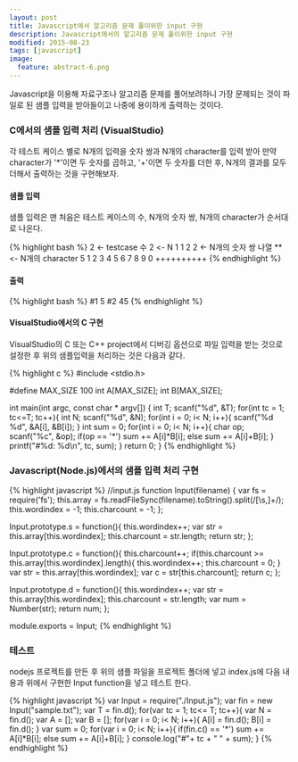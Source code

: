 ```yaml
---
layout: post
title: Javascript에서 알고리즘 문제 풀이위한 input 구현
description: Javascript에서의 알고리즘 문제 풀이위한 input 구현
modified: 2015-08-23
tags: [javascript]
image:
  feature: abstract-6.png
---
```


Javascript을 이용해 자료구조나 알고리즘 문제를 풀어보려하니 가장 문제되는 것이 파일로 된 샘플 입력을 받아들이고 나중에 용이하게 출력하는 것이다. 


### C에서의 샘플 입력 처리 (VisualStudio)

각 테스트 케이스 별로 N개의 입력을 숫자 쌍과 N개의 character를 입력 받아 만약 character가 '*'이면 두 숫자를 곱하고, '+'이면 두 숫자를 더한 후, N개의 결과를 모두 더해서 출력하는 것을 구현해보자. 

#### 샘플 입력 

샘플 입력은 맨 처음은 테스트 케이스의 수, N개의 숫자 쌍, N개의 character가 순서대로 나온다. 

{% highlight bash %}
2        <- testcase 수
2        <- N
1 1 2 2  <- N개의 숫자 쌍 나열
**       <- N개의 character
5
1 2 3 4 5 6 7 8 9 0 
++++++++++
{% endhighlight %}

#### 출력

{% highlight bash %}
#1 5
#2 45
{% endhighlight %}


#### VisualStudio에서의 C 구현

VisualStudio의 C 또는 C++ project에서 디버깅 옵션으로 파일 입력을 받는 것으로 설정한 후 위의 샘플입력을 처리하는 것은 다음과 같다. 

{% highlight c %}
#include <stdio.h>

#define MAX_SIZE 100
int A[MAX_SIZE];
int B[MAX_SIZE];

int main(int argc, const char * argv[]) {
    int T;
    scanf("%d", &T);
    for(int tc = 1; tc<=T; tc++){
        int N;
        scanf("%d", &N);
        for(int i = 0; i< N; i++){
            scanf("%d %d", &A[i], &B[i]);
        }
        int sum = 0;
        for(int i = 0; i< N; i++){
            char op;
            scanf("%c", &op);
            if(op == '*')
                sum += A[i]*B[i];
            else
                sum += A[i]+B[i];
        }
        printf("#%d: %d\n", tc, sum);
    }
    return 0;
}
{% endhighlight %}

### Javascript(Node.js)에서의 샘플 입력 처리 구현

{% highlight javascript %}
//input.js
function Input(filename) {
    var fs = require('fs');
    this.array = fs.readFileSync(filename).toString().split(/[\s,]+/);
    this.wordindex = -1;
    this.charcount = -1;
};

Input.prototype.s = function(){
    this.wordindex++;
    var str = this.array[this.wordindex];
    this.charcount = str.length;
    return str;
};

Input.prototype.c = function(){
    this.charcount++;
    if(this.charcount >= this.array[this.wordindex].length){
        this.wordindex++;
        this.charcount = 0;
    }
    var str = this.array[this.wordindex];
    var c = str[this.charcount];
    return c;
};

Input.prototype.d = function(){
    this.wordindex++;
    var str = this.array[this.wordindex];
    this.charcount = str.length;
    var num = Number(str);
    return num;
};

module.exports = Input;
{% endhighlight %}

### 테스트

nodejs 프로젝트를 만든 후 위의 샘플 파일을 프로젝트 폴더에 넣고 index.js에 다음 내용과 위에서 구현한 Input function을 넣고 테스트 한다. 

{% highlight javascript %}
var Input = require("./Input.js");
var fin = new Input("sample.txt");
var T = fin.d();
for(var tc = 1; tc<= T; tc++){
	var N = fin.d();
	var A = [];
	var B = [];
	for(var i = 0; i< N; i++){
		A[i] = fin.d();
		B[i] = fin.d();
	}
	var sum = 0;
	for(var i = 0; i< N; i++){
		if(fin.c() == '*')
			sum += A[i]*B[i];
		else
			sum += A[i]+B[i];
	}
	console.log("#"+ tc + " " + sum);
}
{% endhighlight %}
